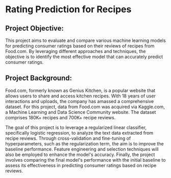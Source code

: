# Rating Prediction for Recipes
## Project Objective:

This project aims to evaluate and compare various machine learning models for predicting consumer ratings based on their reviews of recipes from Food.com. By leveraging different approaches and techniques, the objective is to identify the most effective model that can accurately predict consumer ratings.

## Project Background:

Food.com, formerly known as Genius Kitchen, is a popular website that allows users to share and access kitchen recipes. With 18 years of user interactions and uploads, the company has amassed a comprehensive dataset. For this project, data from Food.com was acquired via Kaggle.com, a Machine Learning and Data Science Community website. The dataset comprises 180K+ recipes and 700K+ recipe reviews.

The goal of this project is to leverage a regularized linear classifier, specifically logistic regression, to analyze the text data extracted from recipe reviews. Through cross-validation and fine-tuning of hyperparameters, such as the regularization term, the aim is to improve the baseline performance. Feature engineering and selection techniques will also be employed to enhance the model's accuracy. Finally, the project involves comparing the final model's performance with the initial baseline to assess its effectiveness in predicting consumer ratings based on recipe reviews.
